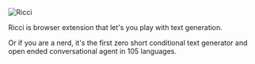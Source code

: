 ![Ricci](https://github.com/djurkis/ricci/blob/main/logo/ricci.png?raw=true)

Ricci is browser extension that let's you play with text generation.

Or if you are a nerd, it's the first zero short conditional text generator
 and open ended conversational agent in 105 languages.

